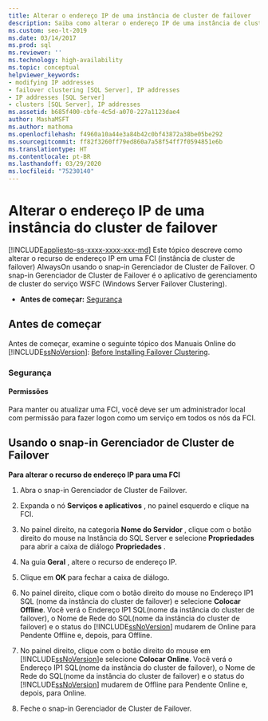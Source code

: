```yaml
---
title: Alterar o endereço IP de uma instância de cluster de failover
description: Saiba como alterar o endereço IP de uma instância de cluster de failover do SQL Server usando o Gerenciador de Cluster de Failover.
ms.custom: seo-lt-2019
ms.date: 03/14/2017
ms.prod: sql
ms.reviewer: ''
ms.technology: high-availability
ms.topic: conceptual
helpviewer_keywords:
- modifying IP addresses
- failover clustering [SQL Server], IP addresses
- IP addresses [SQL Server]
- clusters [SQL Server], IP addresses
ms.assetid: b685f400-cbfe-4c5d-a070-227a1123dae4
author: MashaMSFT
ms.author: mathoma
ms.openlocfilehash: f4960a10a44e3a84b42c0bf43872a38be05be292
ms.sourcegitcommit: ff82f3260ff79ed860a7a58f54ff7f0594851e6b
ms.translationtype: HT
ms.contentlocale: pt-BR
ms.lasthandoff: 03/29/2020
ms.locfileid: "75230140"
---
```

# <a name="change-the-ip-address-of-a-failover-cluster-instance"></a>Alterar o endereço IP de uma instância do cluster de failover
[!INCLUDE[appliesto-ss-xxxx-xxxx-xxx-md](../../../includes/appliesto-ss-xxxx-xxxx-xxx-md.md)]
  Este tópico descreve como alterar o recurso de endereço IP em uma FCI (instância de cluster de failover) AlwaysOn usando o snap-in Gerenciador de Cluster de Failover. O snap-in Gerenciador de Cluster de Failover é o aplicativo de gerenciamento de cluster do serviço WSFC (Windows Server Failover Clustering).  
  
-   **Antes de começar:**  [Segurança](#Security)  
  
##  <a name="before-you-begin"></a><a name="BeforeYouBegin"></a> Antes de começar  
 Antes de começar, examine o seguinte tópico dos Manuais Online do [!INCLUDE[ssNoVersion](../../../includes/ssnoversion-md.md)]: [Before Installing Failover Clustering](../../../sql-server/failover-clusters/install/before-installing-failover-clustering.md).  
  
###  <a name="security"></a><a name="Security"></a> Segurança  
  
####  <a name="permissions"></a><a name="Permissions"></a> Permissões  
 Para manter ou atualizar uma FCI, você deve ser um administrador local com permissão para fazer logon como um serviço em todos os nós da FCI.  
  
##  <a name="using-the-failover-cluster-manager-snap-in"></a><a name="WSFC"></a> Usando o snap-in Gerenciador de Cluster de Failover  
 **Para alterar o recurso de endereço IP para uma FCI**  
  
1.  Abra o snap-in Gerenciador de Cluster de Failover.  
  
2.  Expanda o nó **Serviços e aplicativos** , no painel esquerdo e clique na FCI.  
  
3.  No painel direito, na categoria **Nome do Servidor** , clique com o botão direito do mouse na Instância do SQL Server e selecione **Propriedades** para abrir a caixa de diálogo **Propriedades** .  
  
4.  Na guia **Geral** , altere o recurso de endereço IP.  
  
5.  Clique em **OK** para fechar a caixa de diálogo.  
  
6.  No painel direito, clique com o botão direito do mouse no Endereço IP1 SQL (nome da instância do cluster de failover) e selecione **Colocar Offline**. Você verá o Endereço IP1 SQL(nome da instância do cluster de failover), o Nome de Rede do SQL(nome da instância do cluster de failover) e o status do [!INCLUDE[ssNoVersion](../../../includes/ssnoversion-md.md)] mudarem de Online para Pendente Offline e, depois, para Offline.  
  
7.  No painel direito, clique com o botão direito do mouse em [!INCLUDE[ssNoVersion](../../../includes/ssnoversion-md.md)]e selecione **Colocar Online**. Você verá o Endereço IP1 SQL(nome da instância do cluster de failover), o Nome de Rede do SQL(nome da instância do cluster de failover) e o status do [!INCLUDE[ssNoVersion](../../../includes/ssnoversion-md.md)] mudarem de Offline para Pendente Online e, depois, para Online.  
  
8.  Feche o snap-in Gerenciador de Cluster de Failover.  
  
  
